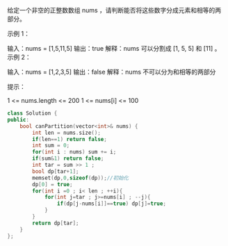 给定一个非空的正整数数组 nums ，请判断能否将这些数字分成元素和相等的两部分。

 

示例 1：

输入：nums = [1,5,11,5]
输出：true
解释：nums 可以分割成 [1, 5, 5] 和 [11] 。
示例 2：

输入：nums = [1,2,3,5]
输出：false
解释：nums 不可以分为和相等的两部分


提示：

1 <= nums.length <= 200
1 <= nums[i] <= 100

```cpp
class Solution {
public:
    bool canPartition(vector<int>& nums) {
        int len = nums.size();
        if(len==1) return false;
        int sum = 0;
        for(int i : nums) sum += i;
        if(sum&1) return false;
        int tar = sum >> 1 ;
        bool dp[tar+1];
        memset(dp,0,sizeof(dp));//初始化
        dp[0] = true;
        for(int i =0 ; i< len ; ++i){
            for(int j=tar ; j>=nums[i] ; --j){
                if(dp[j-nums[i]]==true) dp[j]=true;
            }
        }
        return dp[tar];
    }
};
```

